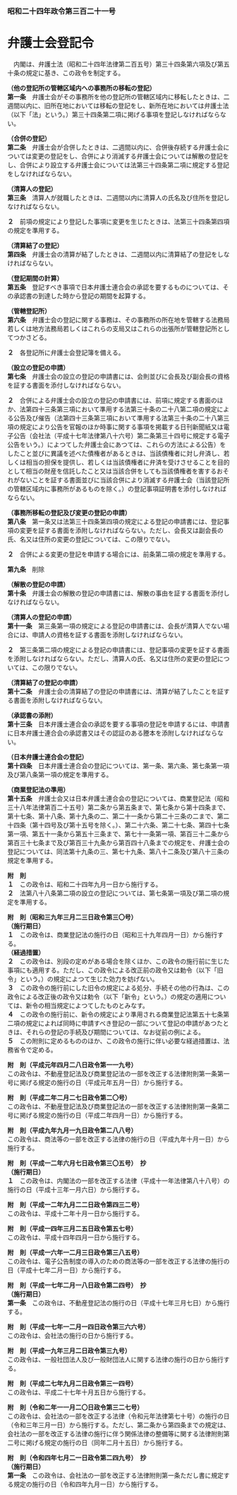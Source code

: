### 昭和二十四年政令第三百二十一号  
# 弁護士会登記令  
　内閣は、弁護士法（昭和二十四年法律第二百五号）第三十四条第六項及び第五十条の規定に基き、この政令を制定する。  
  
**（他の登記所の管轄区域内への事務所の移転の登記）**  
**第一条**　弁護士会がその事務所を他の登記所の管轄区域内に移転したときは、二週間以内に、旧所在地においては移転の登記をし、新所在地においては弁護士法（以下「法」という。）第三十四条第二項に掲げる事項を登記しなければならない。  
  
**（合併の登記）**  
**第二条**　弁護士会が合併したときは、二週間以内に、合併後存続する弁護士会については変更の登記をし、合併により消滅する弁護士会については解散の登記をし、合併により設立する弁護士会については法第三十四条第二項に規定する登記をしなければならない。  
  
**（清算人の登記）**  
**第三条**　清算人が就職したときは、二週間以内に清算人の氏名及び住所を登記しなければならない。  
  
**２**　前項の規定により登記した事項に変更を生じたときは、法第三十四条第四項の規定を準用する。  
  
**（清算結了の登記）**  
**第四条**　弁護士会の清算が結了したときは、二週間以内に清算結了の登記をしなければならない。  
  
**（登記期間の計算）**  
**第五条**　登記すべき事項で日本弁護士連合会の承認を要するものについては、その承認書の到達した時から登記の期間を起算する。  
  
**（管轄登記所）**  
**第六条**　弁護士会の登記に関する事務は、その事務所の所在地を管轄する法務局若しくは地方法務局若しくはこれらの支局又はこれらの出張所が管轄登記所としてつかさどる。  
  
**２**　各登記所に弁護士会登記簿を備える。  
  
**（設立の登記の申請）**  
**第七条**　弁護士会の設立の登記の申請書には、会則並びに会長及び副会長の資格を証する書面を添付しなければならない。  
  
**２**　合併による弁護士会の設立の登記の申請書には、前項に規定する書面のほか、法第四十三条第三項において準用する法第三十条の二十八第二項の規定による公告及び催告（法第四十三条第三項において準用する法第三十条の二十八第三項の規定により公告を官報のほか時事に関する事項を掲載する日刊新聞紙又は電子公告（会社法（平成十七年法律第八十六号）第二条第三十四号に規定する電子公告をいう。）によつてした弁護士会にあつては、これらの方法による公告）をしたこと並びに異議を述べた債権者があるときは、当該債権者に対し弁済し、若しくは相当の担保を提供し、若しくは当該債権者に弁済を受けさせることを目的として相当の財産を信託したこと又は当該合併をしても当該債権者を害するおそれがないことを証する書面並びに当該合併により消滅する弁護士会（当該登記所の管轄区域内に事務所があるものを除く。）の登記事項証明書を添付しなければならない。  
  
**（事務所移転の登記及び変更の登記の申請）**  
**第八条**　第一条又は法第三十四条第四項の規定による登記の申請書には、登記事項の変更を証する書面を添附しなければならない。ただし、会長又は副会長の氏、名又は住所の変更の登記については、この限りでない。  
  
**２**　合併による変更の登記を申請する場合には、前条第二項の規定を準用する。  
  
**第九条**　削除  
  
**（解散の登記の申請）**  
**第十条**　弁護士会の解散の登記の申請書には、解散の事由を証する書面を添付しなければならない。  
  
**（清算人の登記の申請）**  
**第十一条**　第三条第一項の規定による登記の申請書には、会長が清算人でない場合には、申請人の資格を証する書面を添附しなければならない。  
  
**２**　第三条第二項の規定による登記の申請書には、登記事項の変更を証する書面を添附しなければならない。ただし、清算人の氏、名又は住所の変更の登記については、この限りでない。  
  
**（清算結了の登記の申請）**  
**第十二条**　弁護士会の清算結了の登記の申請書には、清算が結了したことを証する書面を添附しなければならない。  
  
**（承認書の添附）**  
**第十三条**　日本弁護士連合会の承認を要する事項の登記を申請するには、申請書に日本弁護士連合会の承認書又はその認証のある謄本を添附しなければならない。  
  
**（日本弁護士連合会の登記）**  
**第十四条**　日本弁護士連合会の登記については、第一条、第六条、第七条第一項及び第八条第一項の規定を準用する。  
  
**（商業登記法の準用）**  
**第十五条**　弁護士会又は日本弁護士連合会の登記については、商業登記法（昭和三十八年法律第百二十五号）第二条から第五条まで、第七条から第十四条まで、第十七条、第十八条、第十九条の二、第二十一条から第二十三条の二まで、第二十四条（第十四号及び第十五号を除く。）、第二十六条、第二十七条、第四十七条第一項、第五十一条から第五十三条まで、第七十一条第一項、第百三十二条から第百三十七条まで及び第百三十九条から第百四十八条までの規定を、弁護士会の登記については、同法第十九条の三、第七十九条、第八十二条及び第八十三条の規定を準用する。  
  
**附　則**  
**１**　この政令は、昭和二十四年九月一日から施行する。  
**２**　法第八十八条第二項の設立の登記については、第七条第一項及び第二項の規定を準用する。  
  
**附　則（昭和三九年三月二三日政令第三〇号）**  
**（施行期日）**  
**１**　この政令は、商業登記法の施行の日（昭和三十九年四月一日）から施行する。  
**（経過措置）**  
**２**　この政令は、別段の定めがある場合を除くほか、この政令の施行前に生じた事項にも適用する。ただし、この政令による改正前の政令又は勅令（以下「旧令」という。）の規定によつて生じた効力を妨げない。  
**３**　この政令の施行前にした旧令の規定による処分、手続その他の行為は、この政令による改正後の政令又は勅令（以下「新令」という。）の規定の適用については、新令の相当規定によつてしたものとみなす。  
**４**　この政令の施行前に、新令の規定により準用される商業登記法第五十七条第二項の規定によれば同時に申請すべき登記の一部について登記の申請があつたときは、それらの登記の手続及び期間については、なお従前の例による。  
**５**　この附則に定めるもののほか、この政令の施行に伴い必要な経過措置は、法務省令で定める。  
  
**附　則（平成元年四月二八日政令第一一九号）**  
この政令は、不動産登記法及び商業登記法の一部を改正する法律附則第一条第一号に掲げる規定の施行の日（平成元年五月一日）から施行する。  
  
**附　則（平成二年二月二七日政令第二〇号）**  
この政令は、不動産登記法及び商業登記法の一部を改正する法律附則第一条第二号に掲げる規定の施行の日（平成二年四月一日）から施行する。  
  
**附　則（平成九年九月一九日政令第二八八号）**  
この政令は、商法等の一部を改正する法律の施行の日（平成九年十月一日）から施行する。  
  
**附　則（平成一二年六月七日政令第三〇五号）　抄**  
**（施行期日）**  
**１**　この政令は、内閣法の一部を改正する法律（平成十一年法律第八十八号）の施行の日（平成十三年一月六日）から施行する。  
  
**附　則（平成一二年九月二二日政令第四三二号）**  
この政令は、平成十二年十月一日から施行する。  
  
**附　則（平成一四年三月二五日政令第五七号）**  
この政令は、平成十四年四月一日から施行する。  
  
**附　則（平成一六年一二月三日政令第三八五号）**  
この政令は、電子公告制度の導入のための商法等の一部を改正する法律の施行の日（平成十七年二月一日）から施行する。  
  
**附　則（平成一七年二月一八日政令第二四号）　抄**  
**（施行期日）**  
**第一条**　この政令は、不動産登記法の施行の日（平成十七年三月七日）から施行する。  
  
**附　則（平成一七年一二月一四日政令第三六六号）**  
この政令は、会社法の施行の日から施行する。  
  
**附　則（平成一九年三月二日政令第三九号）**  
この政令は、一般社団法人及び一般財団法人に関する法律の施行の日から施行する。  
  
**附　則（平成二七年九月二日政令第三一四号）**  
この政令は、平成二十七年十月五日から施行する。  
  
**附　則（令和二年一一月二〇日政令第三二七号）**  
この政令は、会社法の一部を改正する法律（令和元年法律第七十号）の施行の日（令和三年三月一日）から施行する。ただし、第二条から第四条までの規定は、会社法の一部を改正する法律の施行に伴う関係法律の整備等に関する法律附則第二号に掲げる規定の施行の日（同年二月十五日）から施行する。  
  
**附　則（令和四年七月二一日政令第二四九号）　抄**  
**（施行期日）**  
**第一条**　この政令は、会社法の一部を改正する法律附則第一条ただし書に規定する規定の施行の日（令和四年九月一日）から施行する。  
  
